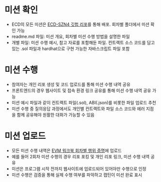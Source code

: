# 미션 확인
- ECD의 모든 미션은 [ECD-SZN4 깃헙 리포](https://github.com/LudiumAgwn/ECD-SZN4)를 통해 배포. 회차별 폴더에서 미션 확인 가능
- readme.md 파일: 미션 개요, 회차별 미션 수행 방법을 설명한 파일
- 개별 파일: 미션 수행 예시, 참고 자료를 포함해둔 파일. 컨트랙트 소스 코드를 담고 있는 .sol 파일과 hardhat으로 구현 가능한 자바스크립트 파일 포함

# 미션 수행
- 참여자는 개인 리포 생성 및 코드 업로드를 통해 미션 수행 내역 공유
- 프론트엔드의 경우 웹사이트 및 접속 환경 링크 공유를 통해 미션 수행 내역 공유 가능
- 미션 예시 파일과 같이 컨트랙트 파일(.sol), ABI(.json)를 비롯한 파일 업로드 추천 
- 미션 수행 중 질의응답 과정에서도 개인별 컨트랙트와 파일 소스 코드와 에러 지점을 함께 공유해야 원활한 대화가 가능할 수 있음

# 미션 업로드
- 모든 미션 수행 내역은 [EVM 워크북 회차별 행위 증명](https://ludium-szn4-ecd.moim.co/forums/QKUGCJVTZ/threads/T3AAEPDE9)에 업로드
- 예를 들어 2회차 미션 수행의 경우 리포 포킹 및 개인 리포 링크, 미션 수행 내역 공유
- 미션은 프로그램 시작 전까지 웹사이트에 업로드되어 있어야만 수행으로 인정
- 미션 수행은 검증을 통해 실제 수행 여부를 파악하고 캡틴이 미션 완료 표시
